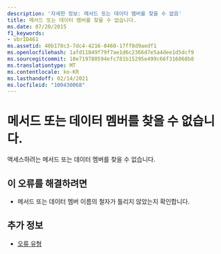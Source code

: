 ```yaml
---
description: '자세한 정보: 메서드 또는 데이터 멤버를 찾을 수 없음'
title: 메서드 또는 데이터 멤버를 찾을 수 없습니다.
ms.date: 07/20/2015
f1_keywords:
- vbrID461
ms.assetid: 40b178c3-7dc4-4216-8460-17ff8d9aedf1
ms.openlocfilehash: 1afd11049f79f7ae1d6c2366d7e5a4dee1d5dcf9
ms.sourcegitcommit: 10e719780594efc781b15295e499c66f316068b8
ms.translationtype: MT
ms.contentlocale: ko-KR
ms.lasthandoff: 02/14/2021
ms.locfileid: "100430068"
---
```

# <a name="method-or-data-member-not-found"></a>메서드 또는 데이터 멤버를 찾을 수 없습니다.

액세스하려는 메서드 또는 데이터 멤버를 찾을 수 없습니다.  
  
## <a name="to-correct-this-error"></a>이 오류를 해결하려면  
  
- 메서드 또는 데이터 멤버 이름의 철자가 틀리지 않았는지 확인합니다.  
  
## <a name="see-also"></a>추가 정보

- [오류 유형](../programming-guide/language-features/error-types.md)
